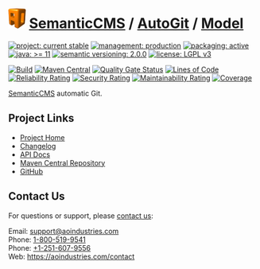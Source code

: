 # [<img src="ao-logo.png" alt="AO Logo" width="35" height="40">](https://github.com/aoindustries) [SemanticCMS](https://github.com/aoindustries/semanticcms) / [AutoGit](https://github.com/aoindustries/semanticcms-autogit) / [Model](https://github.com/aoindustries/semanticcms-autogit-model)

[![project: current stable](https://semanticcms.com/ao-badges/project-current-stable.svg)](https://aoindustries.com/life-cycle#project-current-stable)
[![management: production](https://semanticcms.com/ao-badges/management-production.svg)](https://aoindustries.com/life-cycle#management-production)
[![packaging: active](https://semanticcms.com/ao-badges/packaging-active.svg)](https://aoindustries.com/life-cycle#packaging-active)  
[![java: &gt;= 11](https://semanticcms.com/ao-badges/java-11.svg)](https://docs.oracle.com/en/java/javase/11/docs/api/)
[![semantic versioning: 2.0.0](https://semanticcms.com/ao-badges/semver-2.0.0.svg)](http://semver.org/spec/v2.0.0.html)
[![license: LGPL v3](https://semanticcms.com/ao-badges/license-lgpl-3.0.svg)](https://www.gnu.org/licenses/lgpl-3.0)

[![Build](https://github.com/aoindustries/semanticcms-autogit-model/workflows/Build/badge.svg?branch=1.x)](https://github.com/aoindustries/semanticcms-autogit-model/actions?query=workflow%3ABuild)
[![Maven Central](https://maven-badges.herokuapp.com/maven-central/com.semanticcms/semanticcms-autogit-model/badge.svg)](https://maven-badges.herokuapp.com/maven-central/com.semanticcms/semanticcms-autogit-model)
[![Quality Gate Status](https://sonarcloud.io/api/project_badges/measure?branch=1.x&project=com.semanticcms%3Asemanticcms-autogit-model&metric=alert_status)](https://sonarcloud.io/dashboard?branch=1.x&id=com.semanticcms%3Asemanticcms-autogit-model)
[![Lines of Code](https://sonarcloud.io/api/project_badges/measure?branch=1.x&project=com.semanticcms%3Asemanticcms-autogit-model&metric=ncloc)](https://sonarcloud.io/component_measures?branch=1.x&id=com.semanticcms%3Asemanticcms-autogit-model&metric=ncloc)  
[![Reliability Rating](https://sonarcloud.io/api/project_badges/measure?branch=1.x&project=com.semanticcms%3Asemanticcms-autogit-model&metric=reliability_rating)](https://sonarcloud.io/component_measures?branch=1.x&id=com.semanticcms%3Asemanticcms-autogit-model&metric=Reliability)
[![Security Rating](https://sonarcloud.io/api/project_badges/measure?branch=1.x&project=com.semanticcms%3Asemanticcms-autogit-model&metric=security_rating)](https://sonarcloud.io/component_measures?branch=1.x&id=com.semanticcms%3Asemanticcms-autogit-model&metric=Security)
[![Maintainability Rating](https://sonarcloud.io/api/project_badges/measure?branch=1.x&project=com.semanticcms%3Asemanticcms-autogit-model&metric=sqale_rating)](https://sonarcloud.io/component_measures?branch=1.x&id=com.semanticcms%3Asemanticcms-autogit-model&metric=Maintainability)
[![Coverage](https://sonarcloud.io/api/project_badges/measure?branch=1.x&project=com.semanticcms%3Asemanticcms-autogit-model&metric=coverage)](https://sonarcloud.io/component_measures?branch=1.x&id=com.semanticcms%3Asemanticcms-autogit-model&metric=Coverage)

[SemanticCMS](https://github.com/aoindustries/semanticcms) automatic Git.

## Project Links
* [Project Home](https://semanticcms.com/autogit/model/)
* [Changelog](https://semanticcms.com/autogit/model/changelog)
* [API Docs](https://semanticcms.com/autogit/model/apidocs/)
* [Maven Central Repository](https://search.maven.org/artifact/com.semanticcms/semanticcms-autogit-model)
* [GitHub](https://github.com/aoindustries/semanticcms-autogit-model)

## Contact Us
For questions or support, please [contact us](https://aoindustries.com/contact):

Email: [support@aoindustries.com](mailto:support@aoindustries.com)  
Phone: [1-800-519-9541](tel:1-800-519-9541)  
Phone: [+1-251-607-9556](tel:+1-251-607-9556)  
Web: https://aoindustries.com/contact
